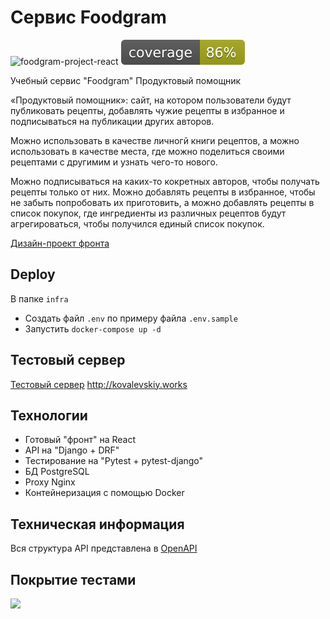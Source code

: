 # Сервис Foodgram
![foodgram-project-react](https://github.com/1kovalevskiy/foodgram/actions/workflows/main.yml/badge.svg)
![coverage](https://github.com/1kovalevskiy/foodgram/blob/master/coverage.svg)

Учебный сервис "Foodgram" Продуктовый помощник

«Продуктовый помощник»: сайт, на котором пользователи будут публиковать рецепты, добавлять чужие рецепты в избранное и подписываться на публикации других авторов.

Можно использовать в качестве личногй книги рецептов, а можно использовать в качестве места, где можно поделиться своими рецептами с другимим и узнать чего-то нового.

Можно подписываться на каких-то кокретных авторов, чтобы получать рецепты только от них. Можно добавлять рецепты в избранное, чтобы не забыть попробовать их приготовить, а можно добавлять рецепты в список покупок, где ингредиенты из различных рецептов будут агрегироваться, чтобы получился единый список покупок.

[Дизайн-проект фронта](https://www.figma.com/file/HHEJ68zF1bCa7Dx8ZsGxFh/%D0%9F%D1%80%D0%BE%D0%B4%D1%83%D0%BA%D1%82%D0%BE%D0%B2%D1%8B%D0%B9-%D0%BF%D0%BE%D0%BC%D0%BE%D1%89%D0%BD%D0%B8%D0%BA-(Final)?node-id=0%3A1)

## Deploy
В папке `infra` 
- Создать файл `.env` по примеру файла `.env.sample`
- Запустить `docker-compose up -d`

## Тестовый сервер
[Тестовый сервер](http://kovalevskiy.works) http://kovalevskiy.works

## Технологии
- Готовый "фронт" на React
- API на "Django + DRF"
- Тестирование на "Pytest + pytest-django"
- БД PostgreSQL
- Proxy Nginx
- Контейнеризация с помощью Docker

## Техническая информация
Вся структура API представлена в [OpenAPI](https://github.com/1kovalevskiy/foodgram/blob/master/docs/openapi-schema.yml)

## Покрытие тестами
[![](https://github.com/1kovalevskiy/foodgram-project-react/blob/master/pytest.png)](https://github.com/1kovalevskiy/foodgram-project-react/blob/master/pytest.pnghttp://)
